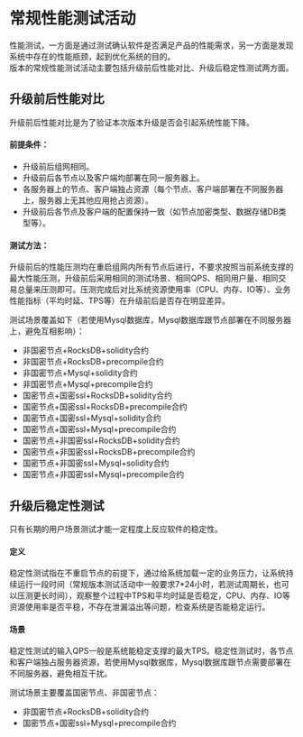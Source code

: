 # 常规性能测试活动
性能测试，一方面是通过测试确认软件是否满足产品的性能需求，另一方面是发现系统中存在的性能瓶颈，起到优化系统的目的。<br/>
版本的常规性能测试活动主要包括升级前后性能对比、升级后稳定性测试两方面。

## 升级前后性能对比
升级前后性能对比是为了验证本次版本升级是否会引起系统性能下降。<br/>

#### 前提条件：
- 升级前后组网相同。
- 升级前后各节点以及客户端均部署在同一服务器上。
- 各服务器上的节点、客户端独占资源（每个节点、客户端部署在不同服务器上，服务器上无其他应用抢占资源）。
- 升级前后各节点及客户端的配置保持一致（如节点加密类型、数据存储DB类型等）。

#### 测试方法：
升级前后的性能压测均在重启组网内所有节点后进行，不要求按照当前系统支撑的最大性能压测，升级前后采用相同的测试场景、相同QPS、相同用户量、相同交易总量来压测即可。压测完成后对比系统资源使用率（CPU、内存、IO等）、业务性能指标（平均时延、TPS等）在升级前后是否存在明显差异。<br/>

测试场景覆盖如下（若使用Mysql数据库，Mysql数据库跟节点部署在不同服务器上，避免互相影响）：<br/>
- 非国密节点+RocksDB+solidity合约
- 非国密节点+RocksDB+precompile合约
- 非国密节点+Mysql+solidity合约
- 非国密节点+Mysql+precompile合约
- 国密节点+国密ssl+RocksDB+solidity合约
- 国密节点+国密ssl+RocksDB+precompile合约
- 国密节点+国密ssl+Mysql+solidity合约
- 国密节点+国密ssl+Mysql+precompile合约
- 国密节点+非国密ssl+RocksDB+solidity合约
- 国密节点+非国密ssl+RocksDB+precompile合约
- 国密节点+非国密ssl+Mysql+solidity合约
- 国密节点+非国密ssl+Mysql+precompile合约

## 升级后稳定性测试
只有长期的用户场景测试才能一定程度上反应软件的稳定性。
#### 定义
稳定性测试指在不重启节点的前提下，通过给系统加载一定的业务压力，让系统持续运行一段时间（常规版本测试活动中一般要求7*24小时，若测试周期长，也可以压测更长时间），观察整个过程中TPS和平均时延是否稳定，CPU、内存、IO等资源使用率是否平稳，不存在泄漏溢出等问题，检查系统是否能稳定运行。

#### 场景
稳定性测试的输入QPS一般是系统能稳定支撑的最大TPS。稳定性测试时，各节点和客户端独占服务器资源，若使用Mysql数据库，Mysql数据库跟节点需要部署在不同服务器，避免相互干扰。

测试场景主要覆盖国密节点、非国密节点：<br/>
- 非国密节点+RocksDB+solidity合约
- 国密节点+国密ssl+Mysql+precompile合约


